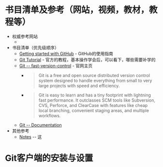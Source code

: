 # 书目清单及参考（网站，视频，教材，教程等）
   * 权威参考网站
      + []()<br>
   * 书目清单（优先级顺序）
      + [Getting started with GitHub](https://help.github.com/en/github/getting-started-with-github) - GitHub的使用指南<br>
      + [Git Tutorial](https://git-scm.com/docs/gittutorial) - 官方的教程，基本操作学会后，可以看下，哪些需要补学的<br>
      + [Git -- fast-version-control](https://git-scm.com/) - 官网主页<br>
         - >Git is a free and open source distributed version control system designed to handle everything from small to very large projects with speed and efficiency.

         - >Git is easy to learn and has a tiny footprint with lightning fast performance. It outclasses SCM tools like Subversion, CVS, Perforce, and ClearCase with features like cheap local branching, convenient staging areas, and multiple workflows.
      + [Git -- Documentation](https://git-scm.com/doc/)<br>
   * 其他参考
      - [Notes]() -- 这<br>

# Git客户端的安装与设置

